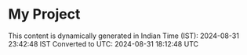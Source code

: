 # My Project

This content is dynamically generated in Indian Time (IST): 2024-08-31 23:42:48 IST
Converted to UTC: 2024-08-31 18:12:48 UTC
